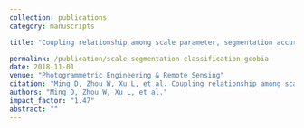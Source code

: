```yaml
---
collection: publications
category: manuscripts

title: "Coupling relationship among scale parameter, segmentation accuracy, and classification accuracy in GeOBIA"

permalink: /publication/scale-segmentation-classification-geobia
date: 2018-11-01
venue: "Photogrammetric Engineering & Remote Sensing"
citation: "Ming D, Zhou W, Xu L, et al. Coupling relationship among scale parameter, segmentation accuracy, and classification accuracy in GeOBIA. Photogrammetric Engineering & Remote Sensing, 2018, 84(11): 681-693."
authors: "Ming D, Zhou W, Xu L, et al."
impact_factor: "1.47"
abstract: ""
---
```

